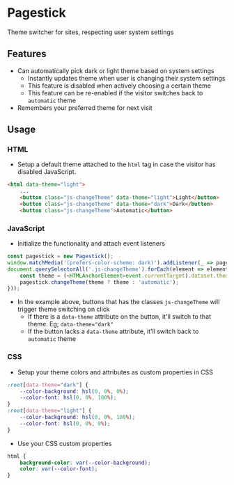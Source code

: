 # Pagestick
Theme switcher for sites, respecting user system settings

## Features
* Can automatically pick dark or light theme based on system settings
    * Instantly updates theme when user is changing their system settings
    * This feature is disabled when actively choosing a certain theme
    * This feature can be re-enabled if the visitor switches back to `automatic` theme
* Remembers your preferred theme for next visit

## Usage
### HTML
* Setup a default theme attached to the `html` tag in case the visitor has disabled JavaScript.
```html
<html data-theme="light">
    ...
    <button class="js-changeTheme" data-theme="light">Light</button>
    <button class="js-changeTheme" data-theme="dark">Dark</button>
    <button class="js-changeTheme">Automatic</button>
```

### JavaScript
* Initialize the functionality and attach event listeners
```js
const pagestick = new Pagestick();
window.matchMedia('(prefers-color-scheme: dark)').addListener(_ => pagestick.changeTheme());
document.querySelectorAll('.js-changeTheme').forEach(element => element.addEventListener('click', event => {
    const theme = (<HTMLAnchorElement>event.currentTarget).dataset.theme;
    pagestick.changeTheme(theme ? theme : 'automatic');
}));
```
*  In the example above, buttons that has the classes `js-changeTheme` will trigger theme switching on click
    * If there is a `data-theme` attribute on the button, it'll switch to that theme. Eg; `data-theme="dark"`
    * If the button lacks a `data-theme` attribute, it'll switch back to `automatic` theme

### CSS
* Setup your theme colors and attributes as custom properties in CSS
```css
:root[data-theme="dark"] {
    --color-background: hsl(0, 0%, 0%);
    --color-font: hsl(0, 0%, 100%);
}
:root[data-theme="light"] {
    --color-background: hsl(0, 0%, 100%);
    --color-font: hsl(0, 0%, 0%);
}
```
* Use your CSS custom properties
```css
html {
    background-color: var(--color-background);
    color: var(--color-font);
}
```
